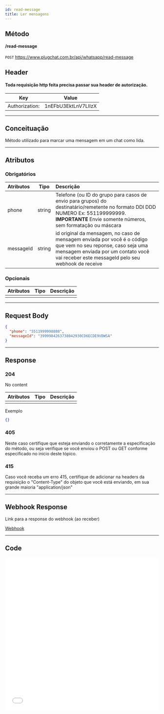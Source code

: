 ```yaml
---
id: read-message
title: Ler mensagens
---
```


## Método

#### /read-message

`POST` https://www.plugchat.com.br/api/whatsapp/read-message

## Header
#### Toda requisição http feita precisa passar sua header de autorização.


| Key            | Value                   |
| :------------: |   :---------------:     |
| Authorization: |   1nEFbU3EktLnV7LIIzX   |

---

## Conceituação

Método utilizado para marcar uma mensagem em um chat como lida.

---

## Atributos

### Obrigatórios

| Atributos | Tipo | Descrição |
| :-- | :-: | :-- |
| phone | string | Telefone (ou ID do grupo para casos de envio para grupos) do destinatário/remetente no formato DDI DDD NUMERO Ex: 551199999999. **IMPORTANTE** Envie somente números, sem formatação ou máscara |
| messageId | string | id original da mensagem, no caso de mensagem enviada por você é o código que vem no seu reponse, caso seja uma mensagem enviada por um contato você vai receber este messageId pelo seu webhook de receive |

### Opcionais

| Atributos | Tipo | Descrição |
| :-------- | :--: | :-------- |
|           |      |           |

---

## Request Body

```json
{
  "phone": "5511999998888",
  "messageId": "3999984263738042930CD6ECDE9VDWSA"
}
```

---

## Response

### 204

No content

| Atributos | Tipo | Descrição |
| :-------- | :--- | :-------- |
|           |      |           |

Exemplo

```json
{}
```

### 405

Neste caso certifique que esteja enviando o corretamente a especificação do método, ou seja verifique se você enviou o POST ou GET conforme especificado no inicio deste tópico.

### 415

Caso você receba um erro 415, certifique de adicionar na headers da requisição o "Content-Type" do objeto que você está enviando, em sua grande maioria "application/json"

---

## Webhook Response

Link para a response do webhook (ao receber)

[Webhook](../webhooks/on-message-received#response)

---

## Code

<iframe src="//api.apiembed.com/?source=https://raw.githubusercontent.com/Z-API/z-api-docs/main/json-examples/read-message.json&targets=all" frameborder="0" scrolling="no" width="100%" height="500px" seamless></iframe>
